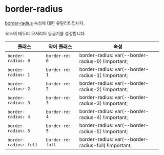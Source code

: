 # border-radius

[border-radius](https://developer.mozilla.org/en-US/docs/Web/CSS/border-radius) 속성에 대한 유틸리티입니다.

요소의 테두리 모서리의 둥글기를 설정합니다.

<table>
  <thead>
    <tr>
      <th scope="col">클래스</th>
      <th scope="col">약어 클래스</th>
      <th scope="col">속성</th>
    </tr>
  </thead>
  <tbody>
    <!-- border-radius: 0 -->
<tr>
  <td><code>border-radius: 0</code></td>
  <td><code>border-rd: 0</code></td>
  <td><span class="code">border-radius: var(--border-radius-0) !important;</span></td>
</tr>

<!-- border-radius: 1 -->
<tr>
  <td><code>border-radius: 1</code></td>
  <td><code>border-rd: 1</code></td>
  <td><span class="code">border-radius: var(--border-radius-1) !important;</span></td>
</tr>

<!-- border-radius: 2 -->
<tr>
  <td><code>border-radius: 2</code></td>
  <td><code>border-rd: 2</code></td>
  <td><span class="code">border-radius: var(--border-radius-2) !important;</span></td>
</tr>

<!-- border-radius: 3 -->
<tr>
  <td><code>border-radius: 3</code></td>
  <td><code>border-rd: 3</code></td>
  <td><span class="code">border-radius: var(--border-radius-3) !important;</span></td>
</tr>

<!-- border-radius: 4 -->
<tr>
  <td><code>border-radius: 4</code></td>
  <td><code>border-rd: 4</code></td>
  <td><span class="code">border-radius: var(--border-radius-4) !important;</span></td>
</tr>

<!-- border-radius: 5 -->
<tr>
  <td><code>border-radius: 5</code></td>
  <td><code>border-rd: 5</code></td>
  <td><span class="code">border-radius: var(--border-radius-5) !important;</span></td>
</tr>

<!-- border-radius: full -->
<tr>
  <td><code>border-radius: full</code></td>
  <td><code>border-rd: full</code></td>
  <td><span class="code">border-radius: var(--border-radius-full) !important;</span></td>
</tr>

  </tbody>

</table>
